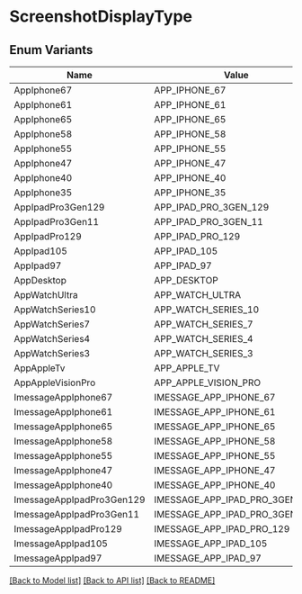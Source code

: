 # ScreenshotDisplayType

## Enum Variants

| Name | Value |
|---- | -----|
| AppIphone67 | APP_IPHONE_67 |
| AppIphone61 | APP_IPHONE_61 |
| AppIphone65 | APP_IPHONE_65 |
| AppIphone58 | APP_IPHONE_58 |
| AppIphone55 | APP_IPHONE_55 |
| AppIphone47 | APP_IPHONE_47 |
| AppIphone40 | APP_IPHONE_40 |
| AppIphone35 | APP_IPHONE_35 |
| AppIpadPro3Gen129 | APP_IPAD_PRO_3GEN_129 |
| AppIpadPro3Gen11 | APP_IPAD_PRO_3GEN_11 |
| AppIpadPro129 | APP_IPAD_PRO_129 |
| AppIpad105 | APP_IPAD_105 |
| AppIpad97 | APP_IPAD_97 |
| AppDesktop | APP_DESKTOP |
| AppWatchUltra | APP_WATCH_ULTRA |
| AppWatchSeries10 | APP_WATCH_SERIES_10 |
| AppWatchSeries7 | APP_WATCH_SERIES_7 |
| AppWatchSeries4 | APP_WATCH_SERIES_4 |
| AppWatchSeries3 | APP_WATCH_SERIES_3 |
| AppAppleTv | APP_APPLE_TV |
| AppAppleVisionPro | APP_APPLE_VISION_PRO |
| ImessageAppIphone67 | IMESSAGE_APP_IPHONE_67 |
| ImessageAppIphone61 | IMESSAGE_APP_IPHONE_61 |
| ImessageAppIphone65 | IMESSAGE_APP_IPHONE_65 |
| ImessageAppIphone58 | IMESSAGE_APP_IPHONE_58 |
| ImessageAppIphone55 | IMESSAGE_APP_IPHONE_55 |
| ImessageAppIphone47 | IMESSAGE_APP_IPHONE_47 |
| ImessageAppIphone40 | IMESSAGE_APP_IPHONE_40 |
| ImessageAppIpadPro3Gen129 | IMESSAGE_APP_IPAD_PRO_3GEN_129 |
| ImessageAppIpadPro3Gen11 | IMESSAGE_APP_IPAD_PRO_3GEN_11 |
| ImessageAppIpadPro129 | IMESSAGE_APP_IPAD_PRO_129 |
| ImessageAppIpad105 | IMESSAGE_APP_IPAD_105 |
| ImessageAppIpad97 | IMESSAGE_APP_IPAD_97 |


[[Back to Model list]](../README.md#documentation-for-models) [[Back to API list]](../README.md#documentation-for-api-endpoints) [[Back to README]](../README.md)


